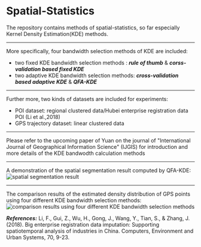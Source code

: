 # Spatial-Statistics
The repository contains methods of spatial-statistics, so far especially Kernel Density Estimation(KDE) methods.
***
More specifically, four bandwidth selection methods of KDE are included:  
* two fixed KDE bandwidth selection methods : ***rule of thumb*** & ***corss-validation based fixed KDE***  
* two adaptive KDE bandwidth selection methods: ***cross-validation based adaptive KDE*** & ***QFA-KDE***  
***
Further more, two kinds of datasets are included for experiments:  
* POI dataset: regional clustered data/Hubei enterprise registration data POI (Li et al.,2018)  
* GPS trajectory dataset: linear clustered data
***
Please refer to the upcoming paper of Yuan on the journal of "International Journal of Geographical Information Science" (IJGIS) for introduction and more details of the KDE bandwodth calculation methods 
***
A demonstration of the spatial segmentation result computed by QFA-KDE:  
![spatial segmentation result](https://github.com/FaLi-KunxiaojiaYuan/Spatial-Statistics/raw/master/Figures/Figure_7.png) 
***
The comparison results of the estimated density distribution of GPS points using four different KDE bandwidth selection methods:  
![ comparison results using four different KDE bandwidth selection methods](https://github.com/FaLi-KunxiaojiaYuan/Spatial-Statistics/raw/master/Figures/Figure_6.png)

***References:***
Li, F., Gui, Z., Wu, H., Gong, J., Wang, Y., Tian, S., & Zhang, J. (2018). Big enterprise registration data imputation: Supporting spatiotemporal analysis of industries in China. Computers, Environment and Urban Systems, 70, 9-23.
